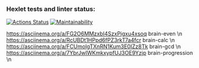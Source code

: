 ### Hexlet tests and linter status:
[![Actions Status](https://github.com/pikassos/fullstack-javascript-project-44/actions/workflows/hexlet-check.yml/badge.svg)](https://github.com/pikassos/fullstack-javascript-project-44/actions)
[![Maintainability](https://api.codeclimate.com/v1/badges/769edc94ab584c4217da/maintainability)](https://codeclimate.com/github/314kass/fullstack-javascript-project-44/maintainability)

https://asciinema.org/a/FG2O6MMzxbI4SzxPigxu4xsoq brain-even \n
https://asciinema.org/a/RcUBDt1HPpd6fPZ3rkT7a4fcr brain-calc \n
https://asciinema.org/a/FCUmolgTXnRN1Kum3E0IZz8Tk brain-gcd \n
https://asciinema.org/a/7YbrJwIWKmkxypfUJ3OE9Yzjp brain-progression \n
